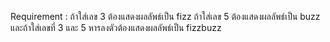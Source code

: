 Requirement :
    ถ้าใส่เลข 3 ต้องแสดงผลลัพธ์เป็น fizz
    ถ้าใส่เลข 5 ต้องแสดงผลลัพธ์เป็น buzz
    และถ้าใส่เลขที่ 3 และ 5 หารลงตัวต้องแสดงผลลัพธ์เป็น fizzbuzz
